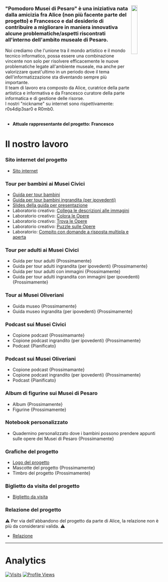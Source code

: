 <div>
 <img align="right"  width="20%"  height="20%" src="https://avatars.githubusercontent.com/u/136621125?s=200&v=4">
 <h3>
  "Pomodoro Musei di Pesaro" è una iniziativa nata dalla amicizia fra Alice (non più facente parte del progetto) e Francesco e dal desiderio di contribuire a migliorare in maniera innovativa alcune problematiche/aspetti riscontrati all'interno dell'ambito  museale di Pesaro.<br>
 </h3>
 Noi crediamo che l'unione tra il mondo artistico e il mondo tecnico informatico, possa essere una combinazione vincente non solo per risolvere efficacemente le nuove problematiche legate all'ambiente museale, ma anche per valorizzare quest'ultimo in un periodo dove il tema dell'informatizzazione sta diventando sempre più importante.<br>
 Il team di lavoro era composto da Alice, curatrice della parte artistica e informativa e da Francesco curatore della parte informatica e di gestione delle risorse.<br> 
 I nostri "nickname" su internet sono rispettivamente: r0s4dip3sar0 e R0mb0.
 <br>
 <br>
 <ul>
   <li> <strong> Attuale rappresentante del progetto: Francesco </strong> </li>
 </ul>
</div>

# Il nostro lavoro

### Sito internet del progetto
 - [Sito internet](https://pomodoro-musei-di-pesaro.github.io/.github/) 

### Tour per bambini ai Musei Civici
 - [Guida per tour bambini](https://github.com/Pomodoro-Musei-di-Pesaro/Guida-per-Tour-Bambini-Musei-Civici/releases/download/0.2/Guida_per_Tour_Bambini_Musei_Civici.pdf)
 - [Guida per tour bambini ingrandita (per ipovedenti)](https://github.com/Pomodoro-Musei-di-Pesaro/Guida-per-Tour-Bambini-Musei-Civici/releases/download/0.2/Guida_per_Tour_Bambini_Musei_Civici-Ingrandita.pdf)
 - [Slides della guida per presentazione](https://github.com/Pomodoro-Musei-di-Pesaro/Guida-per-Tour-Bambini-Musei-Civici/releases/download/0.2/Slides-Guida_per_Tour_Bambini_Musei_Civici.pdf)
 - Laboratorio creativo: [Collega le descrizioni alle immagini](https://github.com/Pomodoro-Musei-di-Pesaro/Guida-per-Tour-Bambini-Musei-Civici/releases/download/0.2/Laboratorio_Creativo-Collega_le_Descrizioni_alle_Immagini.pdf)
 - Laboratorio creativo: [Colora le Opere](https://github.com/Pomodoro-Musei-di-Pesaro/Guida-per-Tour-Bambini-Musei-Civici/releases/download/0.2/Laboratorio_Creativo-Colora_le_Opere.pdf)
 - Laboratorio creativo: [Trova le Opere](https://github.com/Pomodoro-Musei-di-Pesaro/Guida-per-Tour-Bambini-Musei-Civici/releases/download/0.2/Laboratorio_Creativo-Trova_le_Opere.pdf)
 - Laboratorio creativo: [Puzzle sulle Opere](https://github.com/Pomodoro-Musei-di-Pesaro/Guida-per-Tour-Bambini-Musei-Civici/releases/download/0.2/Laboratorio_Creativo-Puzzle_sulle_Opere.pdf)
 - Laboratorio: [Compito con domande a risposta multipla e aperta](https://github.com/Pomodoro-Musei-di-Pesaro/Guida-per-Tour-Bambini-Musei-Civici/releases/download/0.2/Laboratorio-Test.pdf)

### Tour per adulti ai Musei Civici
  - Guida per tour adulti {Prossimamente}
  - Guida per tour adulti ingrandita (per ipovedenti) {Prossimamente}
  - Guida per tour adulti con immagini {Prossimamente}
  - Guida per tour adulti ingrandita con immagini (per ipovedenti) {Prossimamente}

### Tour ai Musei Oliveriani
  - Guida museo {Prossimamente}
  - Guida museo ingrandita (per ipovedenti) {Prossimamente}

### Podcast sui Musei Civici
  - Copione podcast {Prossimamante}
  - Copione podcast ingrandito (per ipovedenti) {Prossimamente}
  - Podcast {Pianificato}

### Podcast sui Musei Oliveriani
  - Copione podcast {Prossimamante}
  - Copione podcast ingrandito (per ipovedenti) {Prossimamente}
  - Podcast {Pianificato}

### Album di figurine sui Musei di Pesaro
  - Album {Prossimamente}
  - Figurine {Prossimamente}

### Notebook personalizzato
 - Quadernino personalizzato dove i bambini possono prendere appunti sulle opere dei Musei di Pesaro {Prossimamente}

### Grafiche del progetto
  - [Logo del progetto](https://github.com/Pomodoro-Musei-di-Pesaro/Pomodoro-Musei-di-Pesaro-Artworks/blob/main/Pomodoro_Logo/Pomodoro_Logo.png?raw=true)
  - Mascotte del progetto {Prossimamente}
  - Timbro del progetto {Prossimamente}

### Biglietto da visita del progetto
 - [Biglietto da visita](https://github.com/Pomodoro-Musei-di-Pesaro/Pomodoro-Musei-di-Pesaro-business-card/releases/download/v1.0/Biglietto_da_visita.pdf)

### Relazione del progetto
⚠️ Per via dell'abbandono del progetto da parte di Alice, la relazione non è più da considerarsi valida. ⚠️
 - [Relazione](https://github.com/Pomodoro-Musei-di-Pesaro/Pomodoro-Musei-di-Pesaro-Report/releases/download/v1.0/Relazione-Pomodoro_Musei_di_Pesaro.pdf)

---

# Analytics
[![Visits](https://badges.pufler.dev/visits/Pomodoro-Musei-di-Pesaro/Pomodoro-Musei-di-Pesaro?color=black&logo=github&style=flat-square)](https://github.com/Pomodoro-Musei-di-Pesaro)
[![Profile Views](https://komarev.com/ghpvc/?username=Pomodoro-Musei-di-Pesaro)](https://github.com/Pomodoro-Musei-di-Pesaro)
